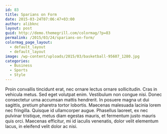```yaml
---
id: 83
title: Sparians on Form
date: 2015-03-24T07:06:47+03:00
author: alibknc
layout: post
guid: http://demo.themegrill.com/colormag/?p=83
permalink: /2015/03/24/sparians-on-form/
colormag_page_layout:
  - default_layout
  - default_layout
image: /wp-content/uploads/2015/03/basketball-95607_1280.jpg
categories:
  - Business
  - Sports
  - Style
---
```

Proin convallis tincidunt erat, nec ornare lectus ornare sollicitudin. Cras in vehicula metus. Sed eget volutpat enim. Vestibulum non congue nisi. Donec consectetur urna accumsan mattis hendrerit. In posuere magna ut dui sagittis, pretium pharetra tortor lobortis. Maecenas malesuada lacinia lorem nec fringilla. Quisque id ullamcorper augue. Phasellus laoreet, ex nec pulvinar tristique, metus diam egestas mauris, et fermentum justo mauris quis orci. Maecenas efficitur, mi id iaculis venenatis, dolor velit elementum lacus, in eleifend velit dolor ac nisi.